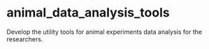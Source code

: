 # animal_data_analysis_tools
Develop the utility tools for animal experiments data analysis for the researchers.
